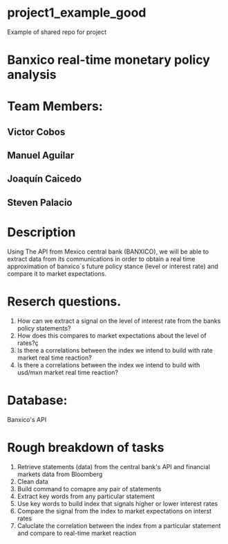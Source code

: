 # project1_example_good
Example of shared repo for project

# Banxico real-time monetary policy analysis

# Team Members:
## Victor Cobos
## Manuel Aguilar 
## Joaquín Caicedo
## Steven Palacio

# Description
Using The API from Mexico central bank (BANXICO), we will be able to extract data from its communications in order to obtain a real time approximation of banxico´s future policy stance (level or interest rate) and compare it to market expectations.

# Reserch questions. 
1. How can we extract a signal on the level of interest rate from the banks policy statements?
2. How does this compares to market expectations about the level of rates?ç
3. Is there a correlations between the index we intend to build with rate market real time reaction?
4. Is there a correlations between the index we intend to build with usd/mxn market real time reaction?

# Database:
Banxico's API

# Rough breakdown of tasks 
1. Retrieve statements (data) from the central bank's API and financial markets data from Bloomberg
2. Clean data 
3. Build command to comapre any pair of statements
4. Extract key words from any particular statement 
5. Use key words to build index that signals higher or lower interest rates 
6. Compare the signal from the index to market expectations on interst rates 
7. Caluclate the correlation between the index from a particular statement and compare to real-time market reaction


